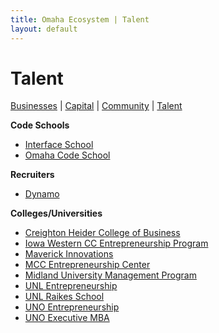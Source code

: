 ```yaml
---
title: Omaha Ecosystem | Talent
layout: default
---
```

# Talent

[Businesses](/) | [Capital](/capital) | [Community](/community) | [Talent](/talent)

**Code Schools**

 * [Interface School](http://www.interfaceschool.com/)
 * [Omaha Code School](http://omahacodeschool.com/)

**Recruiters**

 * [Dynamo](https://www.linkedin.com/company/dynamo-llc-)

**Colleges/Universities**

 * [Creighton Heider College of Business](http://business.creighton.edu/)
 * [Iowa Western CC Entrepreneurship Program](http://www.iwcc.edu/Academic_Programs/program.asp?id=busentcert)
 * [Maverick Innovations](http://www.unomaha.edu/orca/unoia.php)
 * [MCC Entrepreneurship Center](http://www.mccneb.edu/entr/)
 * [Midland University Management Program](https://www.midlandu.edu/major/degree/management)
 * [UNL Entrepreneurship](http://www.entrepreneurship.unl.edu/)
 * [UNL Raikes School](http://raikes.unl.edu/)
 * [UNO Entrepreneurship](http://www.unomaha.edu/college-of-business-administration/marketing-management/management-specializations/entrepreneurship.php)
 * [UNO Executive MBA](http://www.unomaha.edu/college-of-business-administration/executive-mba/index.php)
